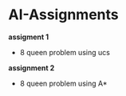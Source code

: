 # AI-Assignments
__assigment 1__
* 8 queen problem using ucs 

__assignment 2__
* 8 queen problem using A* 
